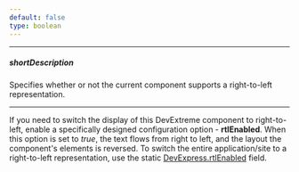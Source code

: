 ```yaml
---
default: false
type: boolean
---
```

---
##### shortDescription
Specifies whether or not the current component supports a right-to-left representation.

---
If you need to switch the display of this DevExtreme component to right-to-left, enable a specifically designed configuration option - **rtlEnabled**. When this option is set to *true*, the text flows from right to left, and the layout the component's elements is reversed. To switch the entire application/site to a right-to-left representation, use the static [DevExpress.rtlEnabled](/api-reference/50%20Common/utils/rtlEnabled.md '/Documentation/ApiReference/Common/Utils/#rtlEnabled') field.